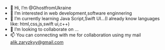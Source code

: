 - 👋 Hi, I’m @GhostfromUkraine
- 👀 I’m interested in web development,software enginnering
- 🌱 I’m currently learning Java Script,Swift UI...(I already know languages like: html,css,js,swift ui,c++)
- 💞️ I’m looking to collaborate on ...
- 📫 You can connecting with me for collaboration using my mail alik.zaryzkyy@gmail.com

<!---
GhostfromUkraine/GhostfromUkraine is a ✨ special ✨ repository because its `README.md` (this file) appears on your GitHub profile.
You can click the Preview link to take a look at your changes.
--->
